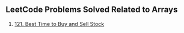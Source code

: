<h2>LeetCode Problems Solved Related to Arrays</h2>
<ol>
  <li><a href="https://leetcode.com/problems/best-time-to-buy-and-sell-stock/">121. Best Time to Buy and Sell Stock</a></li>
</ol>
